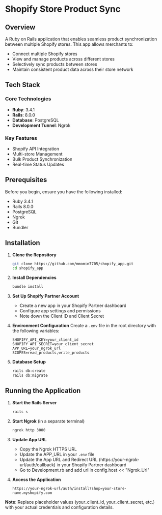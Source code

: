 # Shopify Store Product Sync

## Overview

A Ruby on Rails application that enables seamless product synchronization between multiple Shopify stores. This app allows merchants to:

- Connect multiple Shopify stores
- View and manage products across different stores
- Selectively sync products between stores
- Maintain consistent product data across their store network

## Tech Stack

### Core Technologies
- **Ruby**: 3.4.1
- **Rails**: 8.0.0
- **Database**: PostgreSQL
- **Development Tunnel**: Ngrok

### Key Features
- Shopify API Integration
- Multi-store Management
- Bulk Product Synchronization
- Real-time Status Updates

## Prerequisites

Before you begin, ensure you have the following installed:

- Ruby 3.4.1
- Rails 8.0.0
- PostgreSQL
- Ngrok
- Git
- Bundler

## Installation

1. **Clone the Repository**
   ```bash
   git clone https://github.com/mmomin7705/shopify_app.git
   cd shopify_app
   ```

2. **Install Dependencies**
   ```bash
   bundle install
   ```

3. **Set Up Shopify Partner Account**
   - Create a new app in your Shopify Partner dashboard
   - Configure app settings and permissions
   - Note down the Client ID and Client Secret

4. **Environment Configuration**
   Create a `.env` file in the root directory with the following variables:
   ```env
   SHOPIFY_API_KEY=your_client_id
   SHOPIFY_API_SECRET=your_client_secret
   APP_URL=your_ngrok_url
   SCOPES=read_products,write_products
   ```

5. **Database Setup**
   ```bash
   rails db:create
   rails db:migrate
   ```

## Running the Application

1. **Start the Rails Server**
   ```bash
   rails s
   ```

2. **Start Ngrok** (in a separate terminal)
   ```bash
   ngrok http 3000
   ```

3. **Update App URL**
   - Copy the Ngrok HTTPS URL
   - Update the APP_URL in your `.env` file
   - Update the App URL and Redirect URL (https://your-ngrok-url/auth/callback) in your Shopify Partner dashboard
   - Go to Development.rb and add url in config.host << "Ngrok_Url"

4. **Access the Application**
   ```
   https://your-ngrok-url/auth/install?shop=your-store-name.myshopify.com
   ```

**Note**: Replace placeholder values (your_client_id, your_client_secret, etc.) with your actual credentials and configuration details.
